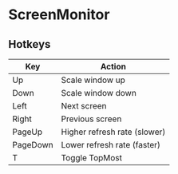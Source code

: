 # ScreenMonitor

## Hotkeys
| Key      | Action                       |
| -------- | ---------------------------- |
| Up       | Scale window up              |
| Down     | Scale window down            |
| Left     | Next screen                  |
| Right    | Previous screen              |
| PageUp   | Higher refresh rate (slower) |
| PageDown | Lower refresh rate (faster)  |
| T        | Toggle TopMost               |
